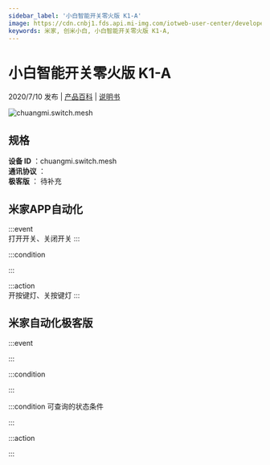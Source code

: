 ```yaml
---
sidebar_label: '小白智能开关零火版 K1-A'
image: https://cdn.cnbj1.fds.api.mi-img.com/iotweb-user-center/developer_16790476145423ujZqJVD.png?GalaxyAccessKeyId=AKVGLQWBOVIRQ3XLEW&Expires=9223372036854775807&Signature=Dkq9v2PlOdjUsgdZsnUxHgIhYNE=
keywords: 米家, 创米小白, 小白智能开关零火版 K1-A, 
---
```

# 小白智能开关零火版 K1-A

2020/7/10 发布 | [产品百科](https://home.mi.com/webapp/content/baike/product/index.html?model=chuangmi.switch.mesh/) | [说明书](https://home.mi.com/views/introduction.html?model=chuangmi.switch.mesh&region=cn)

![chuangmi.switch.mesh](https://cdn.cnbj1.fds.api.mi-img.com/iotweb-user-center/developer_16790476145423ujZqJVD.png?GalaxyAccessKeyId=AKVGLQWBOVIRQ3XLEW&Expires=9223372036854775807&Signature=Dkq9v2PlOdjUsgdZsnUxHgIhYNE=)

## 规格  
> 
**设备 ID** ：chuangmi.switch.mesh  
**通讯协议** ：  
**极客版**  ： 待补充 


## 米家APP自动化  

:::event  
打开开关、关闭开关
:::

:::condition  

:::

:::action   
开按键灯、关按键灯
:::

## 米家自动化极客版  

:::event  

:::

:::condition  

:::

:::condition 可查询的状态条件  

:::

:::action  

:::

        
